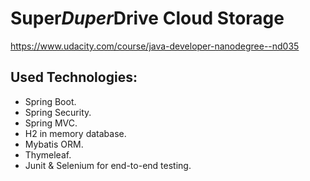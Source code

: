 # Super*Duper*Drive Cloud Storage

https://www.udacity.com/course/java-developer-nanodegree--nd035


## Used Technologies:
- Spring Boot.
- Spring Security.
- Spring MVC.
- H2 in memory database.
- Mybatis ORM.
- Thymeleaf.
- Junit & Selenium for end-to-end testing.